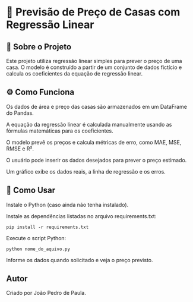 # 🏡 Previsão de Preço de Casas com Regressão Linear

## 📌 Sobre o Projeto
Este projeto utiliza regressão linear simples para prever o preço de uma casa. O modelo é construído a partir de um conjunto de dados fictício e calcula os coeficientes da equação de regressão linear.

## ⚙️ Como Funciona

Os dados de área e preço das casas são armazenados em um DataFrame do Pandas.

A equação da regressão linear é calculada manualmente usando as fórmulas matemáticas para os coeficientes.

O modelo prevê os preços e calcula métricas de erro, como MAE, MSE, RMSE e R².

O usuário pode inserir os dados desejados para prever o preço estimado.

Um gráfico exibe os dados reais, a linha de regressão e os erros.

## 🚀 Como Usar

Instale o Python (caso ainda não tenha instalado).

Instale as dependências listadas no arquivo requirements.txt:

    pip install -r requirements.txt

Execute o script Python:

    python nome_do_aquivo.py
    
Informe os dados quando solicitado e veja o preço previsto.

## Autor

Criado por João Pedro de Paula.
